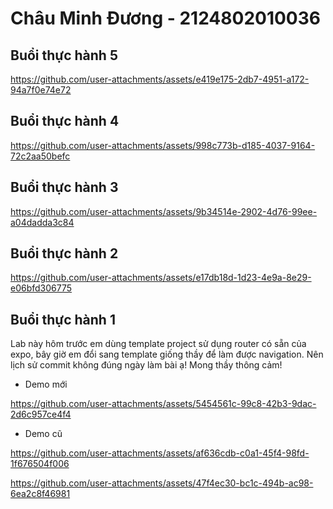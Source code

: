 # Châu Minh Đương - 2124802010036
## Buổi thực hành 5


https://github.com/user-attachments/assets/e419e175-2db7-4951-a172-94a7f0e74e72


## Buổi thực hành 4


https://github.com/user-attachments/assets/998c773b-d185-4037-9164-72c2aa50befc


## Buổi thực hành 3


https://github.com/user-attachments/assets/9b34514e-2902-4d76-99ee-a04dadda3c84


## Buổi thực hành 2


https://github.com/user-attachments/assets/e17db18d-1d23-4e9a-8e29-e06bfd306775


## Buổi thực hành 1
Lab này hôm trước em dùng template project sử dụng router có sẵn của expo, bây giờ em đổi sang template giống thầy để làm được navigation. Nên lịch sử commit không đúng ngày làm bài ạ!
Mong thầy thông cảm!
- Demo mới


https://github.com/user-attachments/assets/5454561c-99c8-42b3-9dac-2d6c957ce4f4


- Demo cũ


https://github.com/user-attachments/assets/af636cdb-c0a1-45f4-98fd-1f676504f006



https://github.com/user-attachments/assets/47f4ec30-bc1c-494b-ac98-6ea2c8f46981


